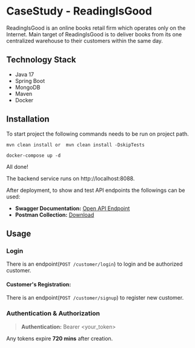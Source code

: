 # CaseStudy - ReadingIsGood
ReadingIsGood is an online books retail firm which operates only on the Internet.
Main target of ReadingIsGood is to deliver books from its one centralized warehouse
to their customers within the same day.

## Technology Stack

- Java 17
- Spring Boot
- MongoDB
- Maven
- Docker

## Installation

To start project the following commands needs to be run on project path.
```shell
mvn clean install or  mvn clean install -DskipTests

docker-compose up -d
```

All done!

The backend service runs on http://localhost:8088.

After deployment, to show and test API endpoints the followings can be used:

- **Swagger Documentation:** [Open API Endpoint](http://localhost:8088/swagger-ui/index.html)
- **Postman Collection:** [Download](https://github.com/uzeyirapaydin/BookStore/CaseStudy.postman_collection.json)

## Usage

### Login

There is an endpoint(`POST /customer/login`) to login and be authorized customer.

#### Customer's Registration:
There is an endpoint(`POST /customer/signup`) to register new customer.

### Authentication & Authorization

> **Authentication:** Bearer <your_token>

Any tokens expire **720 mins** after creation.

